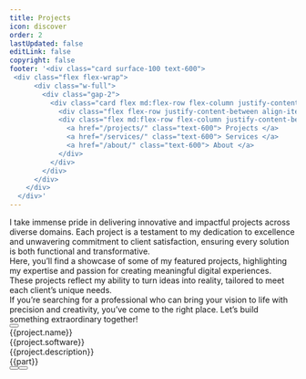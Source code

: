 ```yaml
---
title: Projects
icon: discover
order: 2
lastUpdated: false
editLink: false
copyright: false
footer: '<div class="card surface-100 text-600">
 <div class="flex flex-wrap">
      <div class="w-full">
        <div class="gap-2">
          <div class="card flex md:flex-row flex-column justify-content-between flex-grow-1 my-4 align-item-center gap-4">
            <div class="flex flex-row justify-content-between align-items-center gap-2">Copyright © 2022</div>
            <div class="flex md:flex-row flex-column justify-content-between align-items-center gap-4">
              <a href="/projects/" class="text-600"> Projects </a>
              <a href="/services/" class="text-600"> Services </a>
              <a href="/about/" class="text-600"> About </a>
            </div>
          </div>
        </div>
      </div>
    </div>
  </div>'
---
```


<div class="flex flex-column gap-4">
    <div>I take immense pride in delivering innovative and impactful projects across diverse domains. Each project is a testament to my dedication to excellence and unwavering commitment to client satisfaction, ensuring every solution is both functional and transformative.</div>
    <div>Here, you’ll find a showcase of some of my featured projects, highlighting my expertise and passion for creating meaningful digital experiences. These projects reflect my ability to turn ideas into reality, tailored to meet each client’s unique needs.</div>
    <div>If you’re searching for a professional who can bring your vision to life with precision and creativity, you’ve come to the right place. Let’s build something extraordinary together!</div>
    <div>
        <a href="https://cal.com/stackseekers" size="large" color="deeppink" class="flex justify-content-center text-center no-underline mt-4"> 
            <Button label="Schedule Meeting" icon="pi pi-calendar-clock" severity="primary" />
        </a>
    </div>
</div>

<div class="grid mt-4">
<div class="vp-feature-item col-12 shadow-1" v-for= "(project, index) in projects">
  <div class="surface-card flex md:flex-row flex-column" itemscope itemtype="https://schema.org/SoftwareApplication">
    <div class="md:col-6 col-12">
        <div class="text-md font-bold mt-4">
            <div itemprop="name">{{project.name}}</div> 
            <div class="text-xs mt-2" itemprop="operatingSystem">{{project.software}}</div>
        </div>
        <div class="mt-4">{{project.description}}</div>
        <div class="flex grid mt-4 p-2">
            <div v-for= "(part, i) in project.skills" class="mr-2 mb-2"> <Tag>{{part}}</Tag></div>
        </div>
        <a v-if="project.link" :href="project.link" target="_blank" class="w-full flex flex-row no-underline mt-4">
            <Button label="Live Demo" icon="pi pi-angle-double-right" severity="help" />
        </a>
        <a v-if="project.codeLink" :href="project.codeLink" target="_blank" class="w-full flex flex-row no-underline mt-4">
            <Button label="Code" icon="pi pi-github" severity="info" />
        </a>
    </div>
    <div class="md:col-6 col-12">
        <link itemprop="applicationCategory" :href="project.schema" />
        <div class="w-full flex flex-row">
            <Image :src="project.img" class="" :alt="project.altText" width="100%"/>
            <Image v-if="project.imgMobile" :src="project.imgMobile" class="" :alt="project.altText" width="100%"/>
        </div>
    </div>  
  </div>
  </div>
</div>

<script setup lang="ts">
const projects= [
    {
        name: "Partner Dashboard Upstox",
        description: "Open a sub-broker account with Upstox.",
        skills: ["AngularJS", "MongoDB", "MSSQL", "LoopbackJS"],
        software: "Browser",
        schema: "https://schema.org/BusinessApplication",
        link: "https://upstox.com/sub-broker/",
        img: "/img/projects/partnerUpstox.png",
        altText: "Open a sub-broker account with Upstox."
    },
    {
        name: "Open Demat Account for Upstox",
        description: "Open a Demat Account Online: Demat Account Opening at Upstox",
        skills: ["AngularJS", "MongoDB", "MSSQL", "LoopbackJS","Digital Ocean"],
        software: "Browser",
        schema: "https://schema.org/BusinessApplication",
        link: "https://upstox.com/open-demat-account/",
        img: "/img/projects/openDemat.png",
        altText: "Open a Demat Account Online: Demat Account Opening at Upstox"
    },
    {
        name: "Catch That Bus",
        description: "Book Malaysia and Singapore bus tickets online.",
        skills: ["Javascript", "ES6", "VueJs", "Vuex","Vite","Axios","API integration", "Responsive", "ExpressJS", "MongoDB", "git", "EC2",  "eslint", "prettier"],
        software: "Browser",
        schema: "https://schema.org/DeveloperApplication",
        link: "https://m.catchthatbus.com",
        img: "/img/projects/catchthatbus.gif",
        altText: "Book Malaysia and Singapore bus tickets online. | CatchThatBus"
    },
    {
        name: "Trokka Attraction",
        description: "Book Attractions and Tours for Your Next Holiday",
        skills: ["Javascript", "ES6", "VueJs", "Vuex","Axios","API integration", "Responsive", "ExpressJS", "MongoDB", "git", "EC2"],
        software: "Browser",
        schema: "https://schema.org/DeveloperApplication",
        link: "https://m.trokka.com/attraction",
        img: "/img/projects/trokka.gif",
        altText: "Trokka.com | Book Attractions and Tours for Your Next Holiday"
    },
    {
        name: "CallMatrix",
        description: "Call Intelligence, Marketing, and Analytics Platform",
        skills: ["NodeJS", "MongoDB", "MSSQL", "HapiJS","Digital Ocean"],
        software: "Browser",
        schema: "https://schema.org/BusinessApplication",
        link: "http://app.callmatrix.io/#/signup",
        img: "/img/projects/callmatrix.png",
        altText: "CallMatrix - Call Intelligence, Marketing, and Analytics Platform"
    },
    {
        name: "Recipes",
        description: "Recipes: Social Network",
        skills: ["Javascript", "ES6", "Vue3", "Pinia","Vite","Axios","Express", "Responsive", "API integration", "MongoDB", "git", "EC2", "eslint", "prettier"],
        software: "Browser",
        schema: "https://schema.org/DeveloperApplication",
        link: "http://recipes-client.s3-website.ap-south-1.amazonaws.com/",
        codeLink: "https://github.com/heartstchr/recipe",
        img: "/img/projects/recepie.gif",
        altText: "Recipes - Social Network | Recipes"
    },
    {
        name: "Quatar Airways widget",
        description: "Book flights to destinations around the world with Qatar Airways and fly on board an award-winning airline. Enjoy special fares, collect Avios, and more.",
        skills: ["Javascript", "ES6", "Vue3","Landingi", "Pinia","Vite","Axios","Express", "Responsive", "API integration", "MongoDB", "git", "EC2", "eslint", "prettier"],
        software: "Browser",
        schema: "https://schema.org/DeveloperApplication",
        link: "https://www.qatarairways.com/en-us/homepage.html",
        img: "/img/projects/quatar.png",
        altText: "Quatar Airways"
    },
    {
        name: "Tv maze",
        description: "TVmaze: Add TV information to your website or app.",
        skills: ["Javascript", "ES6", "VueJs", "Vuex","Vite","Axios","API integration", "Responsive", "API integration", "MongoDB", "git", "EC2", "eslint", "prettier"],
        software: "Browser",
        schema: "https://schema.org/DeveloperApplication",
        link: "https://heartstchr.github.io/tvmaze/",
        codeLink: "https://github.com/heartstchr/tvshows",
        img: "/img/projects/tvmaze.gif",
        altText: "TVmaze - Add TV information to your website or app. | Tv maze"
    },
    {
        name: "Command Line Dictionary",
        description: "CLI for Dictionary",
        software: "TERMINAL",
        skills: ["inquirer", "commander", "plop", "eslint", "prettier"],
        schema: "https://schema.org/DeveloperApplication",
        codeLink: "https://github.com/heartstchr/dic",
        img: "/img/projects/dictionary.png",
        altText: "CLI for Dictionary"
    },
    {
        name: "Stock Market",
        description: "Consuming socket data and plotting a real-time D3 graph",
        skills: ["D3JS", "AngularJS", "NodeJS"],
        software: "Browser",
        schema: "https://schema.org/BusinessApplication",
        codeLink: "https://github.com/heartstchr/StockMarket",
        img: "/img/projects/stocks.png",
        altText: "Consuming socket data and plotting a real-time D3 graph"
    },
    {
        name: "Catch That Bus APP",
        description: "IOS app for booking Malaysia and Singapore bus tickets online",
        skills: ["Cordova", "Javascript", "ES6", "VueJs", "Vuex","Axios","API integration", "Responsive", "ExpressJS", "MongoDB", "git","eslint", "prettier"],
        software: "IOS APP",
        schema: "https://schema.org/DeveloperApplication",
        link: "https://apps.apple.com/my/app/catchthatbus/id1025824078",
        img: "https://is1-ssl.mzstatic.com/image/thumb/Purple113/v4/ad/b9/3b/adb93b8f-08b6-ac23-8f9e-906f7b2529c2/pr_source.png/230x0w.png",
        altText: "IOS app for booking Malaysia and Singapore bus tickets online | CatchThatBus"
    },
    {
        name: "klang Sentral",
        description: "Book Malaysia and Singapore Bus Ticket Online",
        software: "Browser",
        skills: ["NodeJS", "PHP"],
        schema: "https://schema.org/DeveloperApplication",
        link: "https://klangsentral.com/#/",
        img: "/img/projects/klang.gif",
        altText: "Book Malaysia and Singapore Bus Ticket Online | klangsentral"
    }
]
</script>
